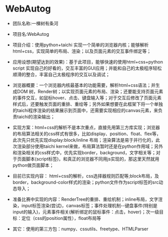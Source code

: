 # WebAutog

* 团队名称:一棵树有条河    
    
* 项目名:WebAutog 
* 项目介绍：使用python+taichi 实现一个简单的浏览器内核；能够解析html+css，实现简单的布局、渲染；以及页面元素的交互事件绑定等； 
* 应用设想(期望达到的效果)：基于此项目，能够快速的使用html+css+python script 实现自己的好看的，交互丰富的GUI应用；并能和自己的太极程序轻松顺滑的整合，丰富自己太极程序的交互以及调试；  
* 浏览器概要：一个浏览器内核最基本的功能需要，解析html+css语法；并生成DOM 树，Render树；以实现页面元素的布局、渲染；还要能支持页面元素的事件交互，如鼠标hover、点击、键盘输入等；对于交互后修改了页面元素样式后，还要触发页面的重排、重绘等；另外如果想要在此框架下将一个单独的taichi程序渲染的结果展示到页面中，还需要实现相应的canvas元素，来负责taichi的渲染输出；
* 实现方案：html+css的解析不是本次重点，直接先用第三方库实现；浏览器的布局算法相关的css样式有很多，比如display、position、float、flex等，此次先只优先实现display:block/inline 布局；渲染算法是易于并行化的，此次渲染部分使用taichi kernel来做，布局算法暂时还是在python作用域；另外和渲染相关的css样式中，优先实现border，background，文字相关等；对于页面脚本(script标签)，和真正的浏览器不同用js实现的，那这里天然就用python做页面脚本；
* 目前已实现内容： html+css的解析，css选择器规则匹配等;block布局，及border，background-color样式的渲染；python文件作为script标签的src动态导入；
* 准备比赛中实现的内容：RenderTree的重排、重绘机制；inline布局，文字渲染，input标签渲染(尝试)，canvas标签；事件处理机制--键盘事件(特别是input的输入)，元素事件相关(解析绑定的鼠标事件：点击，hover)；次一级目标：定位（css的position属性），float布局等
* 其它：使用的第三方包：numpy、cssutils、freetype、HTMLParser